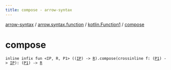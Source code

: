 ```yaml
---
title: compose - arrow-syntax
---
```


[arrow-syntax](../../index.html) / [arrow.syntax.function](../index.html) / [kotlin.Function1](index.html) / [compose](./compose.html)

# compose

`inline infix fun <IP, R, P1> ((`[`IP`](compose.html#IP)`) -> `[`R`](compose.html#R)`).compose(crossinline f: (`[`P1`](compose.html#P1)`) -> `[`IP`](compose.html#IP)`): (`[`P1`](compose.html#P1)`) -> `[`R`](compose.html#R)